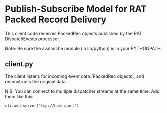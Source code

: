 Publish-Subscribe Model for RAT Packed Record Delivery
======================================================
This client code receives PackedRec objects published by the RAT DispatchEvents processor.

Note: Be sure the avalanche module (in lib/python) is in your PYTHONPATH.

client.py
---------

The client listens for incoming event data (PackedRec objects), and reconstructs the original data.

N.B. You can connect to multiple dispatcher streams at the same time. Add them like this:

    cli.add_server('tcp://host:port')

